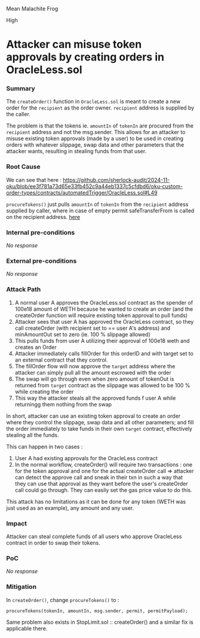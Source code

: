 Mean Malachite Frog

High

# Attacker can misuse token approvals by creating orders in OracleLess.sol

### Summary

The `createOrder()` function in `OracleLess.sol` is meant to create a new order for the `recipient` as the order owner. `recipient` address is supplied by the caller.

The problem is that the tokens ie. `amountIn` of `tokenIn` are procured from the `recipient` address and not the msg.sender. This allows for an attacker to misuse existing token approvals (made by a user) to be used in creating orders with whatever slippage, swap data and other parameters that the attacker wants, resulting in stealing funds from that user.


### Root Cause

We can see that here : https://github.com/sherlock-audit/2024-11-oku/blob/ee3f781a73d65e33fb452c9a44eb1337c5cfdbd6/oku-custom-order-types/contracts/automatedTrigger/OracleLess.sol#L49

`procureTokens()` just pulls `amountIn` of `tokenIn` from the `recipient` address supplied by caller, where in case of empty permit safeTransferFrom is called on the recipient address. [here](https://github.com/sherlock-audit/2024-11-oku/blob/main/oku-custom-order-types/contracts/automatedTrigger/OracleLess.sol#L280)

### Internal pre-conditions

_No response_

### External pre-conditions

_No response_

### Attack Path

1. A normal user A approves the OracleLess.sol contract as the spender of 100e18 amount of WETH because he wanted to create an order (and the createOrder function will require existing token approval to pull funds)
2. Attacker sees that user A has approved the OracleLess contract, so they call createOrder (with recipient set to == user A's address) and minAmountOut set to zero (ie. 100 % slippage allowed)
3. This pulls funds from user A utilizing their approval of 100e18 weth and creates an Order  
4. Attacker immediately calls fillOrder for this orderID and with target set to an external contract that they control.
5. The fillOrder flow will now approve the `target` address where the attacker can simply pull all the amount escrowed with the order
6. The swap will go through even when zero amount of tokenOut is returned from `target` contract as the slippage was allowed to be 100 % while creating the order
7. This way the attacker steals all the approved funds f user A while returningg them nothing from the swap

In short, attacker can use an existing token approval to create an order where they control the slippage, swap data and all other parameters; and fill the order immediately to take funds in their own `target` contract, effectively stealing all the funds. 

This can happen in two cases :
1. User A had existing approvals for the OracleLess contract
2. In the normal workflow, createOrder() will require two transactions : one for the token approval and one for the actual createOrder call => attacker can detect the approve call and sneak in their txn in such a way that they can use that approval as they want before the user's createOrder call could go through. They can easily set the gas price value to do this. 

This attack has no limitations as it can be done for any token (WETH was just used as an example), any amount and any user. 


### Impact

Attacker can steal complete funds of all users who approve OracleLess contract in order to swap their tokens. 

### PoC

_No response_

### Mitigation

In `createOrder()`, change `procureTokens()` to :

```solidity
procureTokens(tokenIn, amountIn, msg.sender, permit, permitPayload);
```

Same problem also exists in StopLimit.sol :: createOrder() and a similar fix is applicable there. 